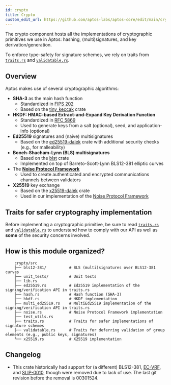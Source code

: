 ```yaml
---
id: crypto
title: Crypto
custom_edit_url: https://github.com/aptos-labs/aptos-core/edit/main/crypto/crypto/README.md
---
```


The crypto component hosts all the implementations of cryptographic primitives we use in Aptos: hashing, (multi)signatures, and key derivation/generation.

To enforce type-safety for signature schemes, we rely on traits from  [`traits.rs`](src/traits.rs) and [`validatable.rs`](src/validatable.rs).

## Overview

Aptos makes use of several cryptographic algorithms:

- **SHA-3** as the main hash function
  + Standardized in [FIPS 202](https://nvlpubs.nist.gov/nistpubs/FIPS/NIST.FIPS.202.pdf)
  + Based on the [tiny_keccak](https://docs.rs/tiny-keccak/) crate
- **HKDF: HMAC-based Extract-and-Expand Key Derivation Function**
  + Standardized in [RFC 5869](https://tools.ietf.org/html/rfc5869)
  + Used to generate keys from a salt (optional), seed, and application-info (optional)
- **Ed25519** signatures and (naive) multisignatures
  + Based on the [ed25519-dalek](https://docs.rs/ed25519-dalek/) crate with additional security checks (e.g., for malleability)
- **Boneh-Shacham-Lynn (BLS) multisignatures**
  + Based on the [blst](https://docs.rs/blst/) crate
  + Implemented on top of Barreto-Scott-Lynn BLS12-381 elliptic curves
- The **[Noise Protocol Framework](http://www.noiseprotocol.org/)**
  - Used to create authenticated and encrypted communications channels between validators
- **X25519** key exchange
  + Based on the [x25519-dalek](https://docs.rs/x25519-dalek) crate
  + Used in our implementation of the [Noise Protocol Framework](http://www.noiseprotocol.org/)

## Traits for safer cryptography implementation

Before implementing a cryptographic primitive, be sure to read [`traits.rs`](src/traits.rs) and [`validatable.rs`](src/validatable.rs) to understand how to comply with our API as well as **some** of the security concerns involved.

## How is this module organized?
```
    crypto/src
    ├── bls12-381/          # BLS (multi)signatures over BLS12-381 curves
    ├── unit_tests/         # Unit tests
    ├── lib.rs
    ├── ed25519.rs          # Ed25519 implementation of the signing/verification API in traits.rs
    ├── hash.rs             # Hash function (SHA-3)
    ├── hkdf.rs             # HKDF implementation
    ├── multi_ed25519.rs    # MultiEd25519 implementation of the signing/verification API in traits.rs
    ├── noise.rs            # Noise Protocol Framework implementation
    ├── test_utils.rs
    ├── traits.rs           # Traits for safer implementations of signature schemes
    ├── validatable.rs      # Traits for deferring validation of group elements (e.g., public keys, signatures)
    └── x25519.rs           # X25519 implementation

```

## Changelog

 - This crate historically had support for (a different) BLS12-381, [EC-VRF](https://tools.ietf.org/id/draft-goldbe-vrf-01.html#rfc.section.5), and [SLIP-0010](https://github.com/satoshilabs/slips/blob/master/slip-0010.md), though were removed due to lack of use. The last git revision before the removal is 00301524.
